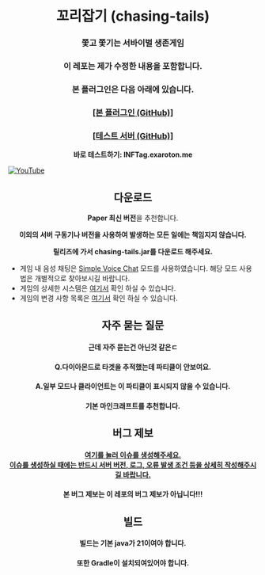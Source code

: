 <h1 align="center">꼬리잡기 (chasing-tails)</h1>

<h3 align="center">쫓고 쫓기는 서바이벌 생존게임</h3>

<h3 align="center">이 레포는 제가 수정한 내용을 포함합니다.</h3>

<h3 align="center">본 플러그인은 다음 아래에 있습니다.</h3>
<h3 align="center"><a href="https://github.com/ParadiseDevTeam/chasing-tails" target="_blank">[본 플러그인 (GitHub)]</a></h3>

<h3 align="center"><a href="https://github.com/Lukewiz/chasing-tails-modified/releases/tag/testsrvV1.0.1" target="_blank">[테스트 서버 (GitHub)]</a></h3>
<b><p align="center">바로 테스트하기: INFTag.exaroton.me</p></b>

[![YouTube](https://i.ytimg.com/vi/Y92NWM90d24/maxresdefault.jpg)](https://www.youtube.com/watch?v=Y92NWM90d24)

<h2 align="center">다운로드</h2>

<p align="center"><b>Paper 최신 버전</b>을 추천합니다.</p>

<b><p align="center">이외의 서버 구동기나 버전을 사용하여 발생하는 모든 일에는 책임지지 않습니다.</p></b>

<b><p align="center">릴리즈에 가서 chasing-tails.jar를 다운로드 해주세요.</p></b>

- 게임 내 음성 채팅은 [Simple Voice Chat](https://www.curseforge.com/minecraft/mc-mods/simple-voice-chat) 모드를 사용하였습니다. 해당 모드 사용법은 개별적으로 찾아보시길 바랍니다.
- 게임의 상세한 시스템은 [여기서](./docs/GAMEINFO.md) 확인 하실 수 있습니다.
- 게임의 변경 사항 목록은 [여기서](./docs/CHANGELOG.md) 확인 하실 수 있습니다.

<h2 align="center">자주 묻는 질문</h2>
<h4 align="center">근데 자주 묻는건 아닌것 같은ㄷ</h2>

<h4 align="center">Q.다이아몬드로 타겟을 추적했는데 파티클이 안보여요.</h2>
<h4 align="center">A.일부 모드나 클라이언트는 이 파티클이 표시되지 않을 수 있습니다.</h2>
<h4 align="center">기본 마인크래프트를 추천합니다.</h2>

<h2 align="center">버그 제보</h2>

<h4 align="center"><a href="https://github.com/ParadiseDevTeam/chasing-tails/issues/new">여기를 눌러 이슈를 생성해주세요.</br >이슈를 생성하실 때에는 반드시 서버 버전, 로그, 오류 발생 조건 등을 상세히 작성해주시길 바랍니다.</a></h4>

<h4 align="center">본 버그 제보는 이 레포의 버그 제보가 아닙니다!!!</h2>

<h2 align="center">빌드</h2>

<h4 align="center">빌드는 기본 java가 21이여야 합니다.</h2>
<h4 align="center">또한 Gradle이 설치되여있어야 합니다.</h2>
